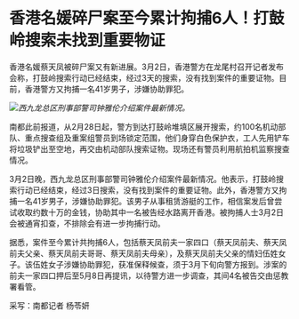 # 香港名媛碎尸案至今累计拘捕6人！打鼓岭搜索未找到重要物证

香港名媛蔡天凤被碎尸案又有新进展。3月2日，香港警方在龙尾村召开记者发布会称，打鼓岭搜索行动已经结束，经过3天的搜索，没有找到案件的重要证物。目前，香港警方又拘捕一名41岁男子，涉嫌协助罪犯。

![](https://inews.gtimg.com/om_bt/OapfCe0mO_tqYkwHYxxdYsr5m5lRlkPjaSWHaC_WuqgIAAA/1000)_西九龙总区刑事部警司钟雅伦介绍案件最新情况。_

南都此前报道，从2月28日起，警方到达打鼓岭堆填区展开搜索，约100名机动部队、重点搜查组及重案组警员到场锁定范围，他们身穿白色保护衣，工人先用铲车将垃圾铲出至空地，再交由机动部队搜索证物。现场还有警员利用航拍机监察搜查情况。

3月2日晚，西九龙总区刑事部警司钟雅伦介绍案件最新情况。他表示，打鼓岭搜索行动已经结束，经过3日搜索，没有找到案件的重要证物。此外，香港警方又拘捕一名41岁男子，涉嫌协助罪犯。该男子从事租赁游艇的工作，相信案发后曾尝试收取约数十万的金钱，协助其中一名被告经水路离开香港。被拘捕人士3月2日会被通宵扣查，不排除会有进一步拘捕行动。

据悉，案件至今累计共拘捕6人，包括蔡天凤前夫一家四口（蔡天凤前夫、蔡天凤前夫父亲、蔡天凤前夫哥哥、蔡天凤前夫母亲），及蔡天凤前夫父亲的情妇伍姓女子。该伍姓女子涉嫌协助罪犯，获准保释候查，须于3月下旬向警方报到。涉案的前夫一家四口押后至5月8日再提讯，以待警方进一步调查，其间4名被告交由惩教署看管。

采写：南都记者 杨苓妍

